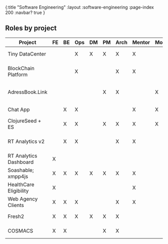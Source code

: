 {:title "Software Engineering"
 :layout :software-engineering
 :page-index 200
 :navbar? true
}

## Roles by project

| Project                | FE | BE | Ops | DM | PM | Arch | Mentor | Mobile | Time      | Tools |
| - | - | - | - | - | - | - | - | - | - | - |
| Tiny DataCenter        |    |    | X   | X  | X  | X    | X      |        | 2018      | Docker, Clojure |
| BlockChain Platform    |    |    | X   |    |    | X    | X      |        | 2017      | Kubernetes, Docker, GCP |
| AdressBook.Link        |    |    |     |    | X  | X    |        | X      | 2017      | JS, React Native, ObjC |
| Chat App               |    | X  | X   |    |    |      | X      | X      | 2017      | JS, Node, AWS |
| ClojureSeed + ES       |    | X  | X   |    | X  | X    | X      | X      | 2016-17   | Clojure, JS, JVM |
| RT Analytics v2        |    | X  | X   |    |    | X    | X      |        | 2015-16   | JVM, Clojure, Kafka, AWS |
| RT Analytics Dashboard | X  |    |     |    |    |      |        |        | 2015      | JS, D3.js |
| Soashable; xmpp4js     | X  | X  | X   | X  | X  | X    | X      |        | 2008      | JS, Maven, Java |
| HealthCare Eligibility | X  |    |     |    |    |      | X      |        | 2007      | Java |
| Web Agency Clients     | X  | X  | X   |    |    | X    | X      |        | 2002-07   | PHP, Java, Maven |
| Fresh2                 | X  | X  | X   | X  | X  | X    |        |        | 2002      | PHP, Linux, VB |
| COSMACS                | X  | X  |     |    | X  | X    |        |        | 2000      | VM, C, Linux |
